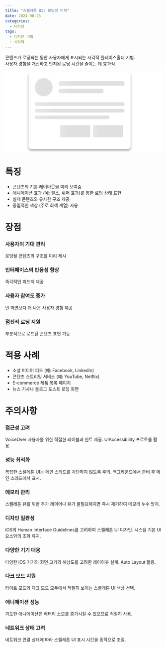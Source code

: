```yaml
---
title: "스켈레톤 UI: 로딩의 미학"
date: 2024-08-25
categories:
  - 디자인
tags:
  - 디자인 기법
  - 시각적
---
```


콘텐츠가 로딩되는 동안 사용자에게 표시되는 시각적 플레이스홀더 기법.  
사용자 경험을 개선하고 인지된 로딩 시간을 줄이는 데 효과적

<img src="/assets/images/design/technique/skeleton.gif" alt="스켈레톤 디자인 예시: 회색 레이아웃 화면"/>

# 특징

- 콘텐츠의 기본 레이아웃을 미리 보여줌
- 애니메이션 효과 (예: 펄스, 쉬머 효과)를 통한 로딩 상태 표현
- 실제 콘텐츠와 유사한 구조 제공
- 중립적인 색상 (주로 회색 계열) 사용

# 장점

### 사용자의 기대 관리
로딩될 콘텐츠의 구조를 미리 제시
### 인터페이스의 반응성 향상
즉각적인 피드백 제공
### 사용자 참여도 증가
빈 화면보다 더 나은 사용자 경험 제공
### 점진적 로딩 지원
부분적으로 로드된 콘텐츠 표현 가능

# 적용 사례

- 소셜 미디어 피드 (예: Facebook, LinkedIn)
- 콘텐츠 스트리밍 서비스 (예: YouTube, Netflix)
- E-commerce 제품 목록 페이지
- 뉴스 기사나 블로그 포스트 로딩 화면

# 주의사항

### 접근성 고려
VoiceOver 사용자를 위한 적절한 레이블과 힌트 제공. UIAccessibility 프로토콜 활용.

### 성능 최적화
복잡한 스켈레톤 UI는 메인 스레드를 차단하지 않도록 주의. 백그라운드에서 준비 후 메인 스레드에서 표시.

### 메모리 관리
스켈레톤 뷰를 위한 추가 레이어나 뷰가 불필요해지면 즉시 제거하여 메모리 누수 방지.

### 디자인 일관성
iOS의 Human Interface Guidelines를 고려하여 스켈레톤 UI 디자인. 시스템 기본 UI 요소와의 조화 유지.

### 다양한 기기 대응
다양한 iOS 기기의 화면 크기와 해상도를 고려한 레이아웃 설계. Auto Layout 활용.

### 다크 모드 지원
라이트 모드와 다크 모드 모두에서 적절히 보이는 스켈레톤 UI 색상 선택.

### 애니메이션 성능
과도한 애니메이션은 배터리 소모를 증가시킬 수 있으므로 적절히 사용.

### 네트워크 상태 고려
네트워크 연결 상태에 따라 스켈레톤 UI 표시 시간을 동적으로 조절.